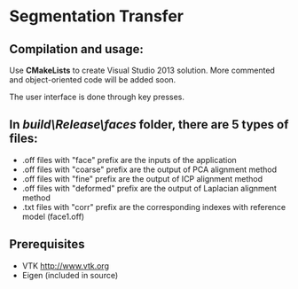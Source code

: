 
<html>
<body>

<h1> Segmentation Transfer    </h1>

<h2> Compilation and usage:   </h2>

<p>  Use <b>CMakeLists</b>  to create Visual Studio 2013 solution. More commented and object-oriented code will be added soon.</p>

<p>  The user interface is done through key presses.</p>


<h2>  In <i>build\Release\faces</i> folder, there are 5 types of files:   </h2>


<ul style="list-style-type:disc">
  <li> .off files with "face" prefix are the inputs of the application </li>
  <li> .off files with "coarse" prefix are the output of PCA alignment method </li>
  <li> .off files with "fine" prefix are the output of ICP alignment method </li>
   <li> .off files with "deformed" prefix are the output of Laplacian alignment method </li>
    <li> .txt files with "corr" prefix are the corresponding indexes with reference model (face1.off) </li>
</ul>


<h2>Prerequisites</h2>

<ul style="list-style-type:disc">
  <li> VTK  <a href="http://www.vtk.org">  http://www.vtk.org</a> </li>
  <li> Eigen (included in source) </li>
</ul>

</body>
</html>